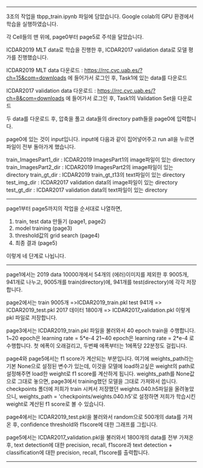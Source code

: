 --------------------------------------------------------------------------------------------------------------

3조의 작업을 tbpp_train.ipynb 파일에 담았습니다. Google colab의 GPU 환경에서 학습을 실행하였습니다.

각 Cell들의 맨 위에, page0부터 page5로 주석을 달았습니다. 

ICDAR2019 MLT data로 학습을 진행한 후, ICDAR2017 validation data로 모델 평가를 진행했습니다.

ICDAR2019 MLT data 다운로드 : https://rrc.cvc.uab.es/?ch=15&com=downloads 에 들어가서 로그인 후, Task1에 있는 data를 다운로드

ICDAR2017 validation data 다운로드 : https://rrc.cvc.uab.es/?ch=8&com=downloads 에 들어가서 로그인 후, Task1의 Validation Set을 다운로드

두 data를 다운로드 후, 압축을 풀고 data들의 directory path들을 page0에 입력합니다.

page0에 있는 것이 input입니다. input에 다음과 같이 집어넣어주고 run all을 누르면 파일이 전부 돌아가게 했습니다.

train_ImagesPart1_dir : ICDAR2019 ImagesPart1의 image파일이 있는 directory
train_ImagesPart2_dir : ICDAR2019 ImagesPart2의 image파일이 있는 directory
train_gt_dir : ICDAR2019 train_gt_t13의 text파일이 있는 directory
test_img_dir : ICDAR2017 validation data의 image파일이 있는 directory
test_gt_dir : ICDAR2017 validation data의 text파일이 있는 directory

--------------------------------------------------------------------------------------------------------------

page1부터 page5까지의 작업을 순서대로 나열하면,

1. train, test data 만들기 (page1, page2)
2. model training (page3)
3. threshold값의 grid search (page4)
4. 최종 결과 (page5)

이렇게 네 단계로 나뉩니다.

--------------------------------------------------------------------------------------------------------------

page1에서는 
2019 data 10000개에서 54개의 (에러)이미지를 제외한 후 9005개, 941개로 나누고,
9005개를 train(directory)에, 941개를 test(directory)에 각각 저장합니다. 

page2에서는
train 9005개 =>ICDAR2019_train.pkl
test 941개 => ICDAR2019_test.pkl
2017 데이터 1800개 => ICDAR2017_validation.pkl
이렇게 pkl 파일로 저장합니다.

page3에서는
ICDAR2019_train.pkl 파일을 불러와서 40 epoch train을 수행합니다.
1~20 epoch은 learning rate = 5*e-4
21~40 epoch은 learning rate = 2*e-4 로 수행합니다.
첫 에폭이 오래걸리고, 두번째 에폭부터는 1에폭당 22분정도 걸립니다.

page4와 page5에서는 f1 score가 계산되는 부분입니다.
여기에 weights_path라는 기본 None으로 설정된 변수가 있는데, 이것을
모델에 load하고싶은 weight의 path로 설정해주면 load한 weight로 f1 score를 계산하게 됩니다.
weights_path를 None값으로 그대로 놓으면, page3에서 training했던 모델을 그대로 가져와서 씁니다.
checkpoints 폴더에 저희가 train 시켜서 저장했던 weights.040.h5파일을 올려놓았으니,
weights_path = 'checkpoints/weights.040.h5'로 설정하면 
저희가 학습시킨 weight로 계산된 f1 score로 볼 수 있습니다.

page4에서는
ICDAR2019_test.pkl을 불러와서 random으로 500개의 data를 가져온 후,
confidence threshold와 f1score에 대한 그래프를 그립니다.



page5에서는
ICDAR2017_validation.pkl을 불러와서 1800개의 data를 전부 가져온 후,
text detection에 대한 precision, recall, f1score과
text detection + classification에 대한 precision, recall, f1score를 출력합니다.

--------------------------------------------------------------------------------------------------------------
